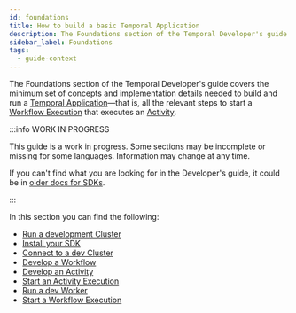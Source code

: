 ```yaml
---
id: foundations
title: How to build a basic Temporal Application
description: The Foundations section of the Temporal Developer's guide covers the minimum set of concepts and implementation details needed to build and run a Temporal Application—that is, all the relevant steps to start a Workflow Execution that executes an Activity.
sidebar_label: Foundations
tags:
  - guide-context
---
```


The Foundations section of the Temporal Developer's guide covers the minimum set of concepts and implementation details needed to build and run a [Temporal Application](/concepts/what-is-a-temporal-application)—that is, all the relevant steps to start a [Workflow Execution](#develop-workflows) that executes an [Activity](#develop-activities).

:::info WORK IN PROGRESS

This guide is a work in progress.
Some sections may be incomplete or missing for some languages.
Information may change at any time.

If you can't find what you are looking for in the Developer's guide, it could be in [older docs for SDKs](https://legacy-documentation-sdks.temporal.io/).

:::

In this section you can find the following:

- [Run a development Cluster](/clusters/how-to-install-temporal-cli)
- [Install your SDK](/java/add-sdk)
- [Connect to a dev Cluster](/java/how-to-create-a-temporal-client-in-java)
- [Develop a Workflow](/java/how-to-develop-a-workflow-definition-in-java)
- [Develop an Activity](/java/developing-activities)
- [Start an Activity Execution](/java/spawning-activities)
- [Run a dev Worker](/java/how-to-develop-a-worker-program-in-java)
- [Start a Workflow Execution](/java/how-to-spawn-a-workflow-execution-in-java)
